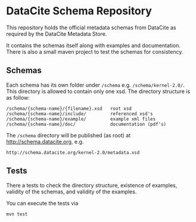 DataCite Schema Repository
==========================

This repository holds the official metadata schemas from DataCite as 
required by the DataCite Metadata Store.

It contains the schemas itself along with examples and documentation.
There is also a small maven project to test the schemas for consistency.

Schemas
-------

Each schema has its own folder under `/schema` e.g. `/schema/kernel-2.0/`. 
This directory is allowed to contain only one xsd.
The directory structure is as follow:

    /schema/{schema-name}/{filename}.xsd   root xsd
    /schema/{schema-name}/include/         referenced xsd's
    /schema/{schema-name}/example/         example xml files
    /schema/{schema-name}/doc/             documentation (pdf's)
    
The `/schema` directory will be published (as root) at http://schema.datacite.org, e.g.

    http://schema.datacite.org/kernel-2.0/metadata.xsd

Tests
-----

There a tests to check the directory structure, existence of examples,
validity of the schemas, and validity of the examples.  

You can execute the tests via

    mvn test




   